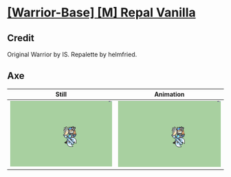 # [\[Warrior-Base\] \[M\] Repal Vanilla](../)

## Credit

Original Warrior by IS.
Repalette by helmfried.
	
## Axe

| Still | Animation |
| :---: | :-------: |
| ![Axe still](./Axe_000.png) | ![Axe animation](./Axe.gif) |
